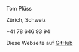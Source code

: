 
Tom Plüss

Zürich, Schweiz

+41 78 646 93 94

Diese Webseite auf [GitHub](https://github/tompluess/tompluess)